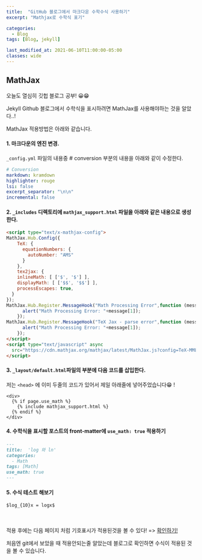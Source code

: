 ```yaml
---
title:  "GitHub 블로그에서 마크다운 수학수식 사용하기"
excerpt: "Mathjax로 수학식 표기"

categories:
  - Blog
tags: [Blog, jekyll]

last_modified_at: 2021-06-10T11:00:00-05:00
classes: wide
---
```


## MathJax

오늘도 열심히 깃헙 블로그 공부! 😀😁

Jekyll Github 블로그에서 수학식을 표시하려면 MathJax를 사용해야하는 것을 알았다..!

MathJax 적용방법은 아래와 같습니다.

#### 1. 마크다운의 엔진 변경.

`_config.yml` 파일의 내용중 # conversion 부분의 내용을 아래와 같이 수정한다.

```yml
# Conversion
markdown: kramdown
highlighter: rouge
lsi: false
excerpt_separator: "\n\n"
incremental: false
```

#### 2. `_includes` 디렉토리에 `mathjax_support.html` 파일을 아래와 같은 내용으로 생성한다.

```html
<script type="text/x-mathjax-config">
MathJax.Hub.Config({
    TeX: {
      equationNumbers: {
        autoNumber: "AMS"
      }
    },
    tex2jax: {
    inlineMath: [ ['$', '$'] ],
    displayMath: [ ['$$', '$$'] ],
    processEscapes: true,
  }
});
MathJax.Hub.Register.MessageHook("Math Processing Error",function (message) {
	  alert("Math Processing Error: "+message[1]);
	});
MathJax.Hub.Register.MessageHook("TeX Jax - parse error",function (message) {
	  alert("Math Processing Error: "+message[1]);
	});
</script>
<script type="text/javascript" async
  src="https://cdn.mathjax.org/mathjax/latest/MathJax.js?config=TeX-MML-AM_CHTML">
</script>
```

#### 3. `_layout/default.html`파일의 <head> 부분에 다음 코드를 삽입한다. 

저는 `<head>` 에 이미 두줄의 코드가 있어서 제일 아래줄에 넣어주었습니다😁 !

~~~
<div>
  {% if page.use_math %}
    {% include mathjax_support.html %}
  {% endif %}
</div>
~~~
	
#### 4. 수학식을 표시할 포스트의 front-matter에 `use_math: true` 적용하기

```markdown
---
title:  'log 와 ln'
categories:
  - Math
tags: [Math]
use_math: true
---
```
	
#### 5. 수식 테스트 해보기

```markdown
$log_{10}x = logx$
```
<br><br>
적용 후에는 다음 페이지 처럼 기호표시가 적용된것을 볼 수 있다! => [확인하기!](https://chaelin0722.github.io/math/log/)
	
처음엔 git에서 보았을 때 적용안되는줄 알았는데 블로그로 확인하면 수식이 적용된 것을 볼 수 있습니다. 
